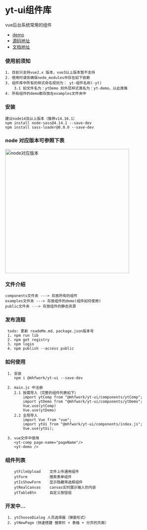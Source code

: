 # yt-ui组件库
vue后台系统常用的组件

* [demo](https://programmermao-001.github.io/use-yt-ui/)
* [源码地址](https://github.com/ProgrammerMao-001/yt-ui)
* [文档地址](https://programmermao-001.github.io/yt-ui-doc/)

### 使用前须知
```
1. 目前只支持vue2.x 版本，vue3以上版本暂不支持
2. 使用时请务确保node_modules中存在如下依赖
3. 组件库中所有的样式命名规则为： yt-组件名称(-yt) 
    3.1 如文件名为：ytDemo 则外层样式类名为：yt-demo，以此类推
4. 所有组件的demo都存放在examples文件夹中
```

### 安装 
``` 
建议node14及以上版本（推荐v14.16.1）
npm install node-sass@4.14.1 --save-dev
npm install sass-loader@8.0.0 --save-dev
```

### node 对应版本可参照下表
<img src="https://img-blog.csdnimg.cn/3073e67b6bf0429f892d6fcb97ade1c6.png" alt="node对应版本" width="400"/>

### 文件介绍
``` 
components文件夹 ---> 存放所有的组件
examples文件夹 ---> 存放组件的demo(组件如何使用)
public文件夹 ---> 存放组件的静态资源
```

### 发布流程
``` 
 todo: 更新 readeMe.md、package.json版本号   
 1. npm run lib   
 2. npm get registry 
 3. npm login
 4. npm publish --access public
```

### 如何使用
```
 1. 安装  
    npm i @mhfwork/yt-ui --save-dev
 
 2. main.js 中注册
    2.1 按需导入（完整的组件列表如下）
        import ytComp from "@mhfwork/yt-ui/components/ytComp";
        import ytDemo from "@mhfwork/yt-ui/components/ytDemo";
        Vue.use(ytComp)
        Vue.use(ytDemo)
    2.2 全局导入
        import Vue from "vue";
        import ytUi from "@mhfwork/yt-ui/components/index.js";
        Vue.use(ytUi);
 
 3. vue文件中使用
    <yt-comp page-name="pageName"/>
    <yt-demo />
```

### 组件列表
```
    ytFileUpload    文件上传通用组件
    ytForm          搜索表单组件
    ytIsShowForm    显示隐藏筛选框组件
    ytRealCanvas    canvas实时展示输入的内容
    ytTableBtn      自定义按钮组
```

### 开发中...
```
 1. ytChooseDialog 人员选择器（弹窗形式）
 2. ytNewPage（快速搭建 搜索栏 + 表格 + 分页的页面） 
```
